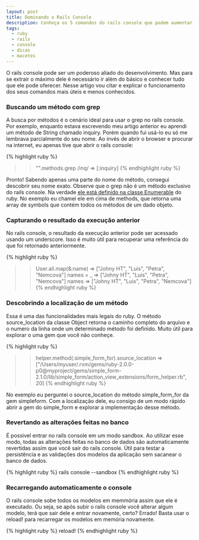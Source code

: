 ```yaml
---
layout: post
title: Dominando o Rails Console
description: Conheça os 5 comandos do rails console que podem aumentar a produtividade  e a qualidade do seu trabalho
tags:
  - ruby
  - rails
  - console
  - dicas
  - macetes
---
```


O rails console pode ser  um poderoso aliado do desenvolvimento. Mas para se extrair o máximo dele é necessário ir além do básico e conhecer tudo que ele pode oferecer. Nesse artigo vou citar e explicar o funcionamento dos seus comandos mais úteis e menos conhecidos.

### Buscando um método com grep ###

A busca por métodos é o cenário ideal para usar o grep no rails console. Por exemplo, enquanto estava escrevendo meu artigo anterior eu aprendi um método de String chamado inquiry. Porém quando fui usá-lo eu só me lembrava parcialmente do seu nome. Ao invés de abrir o browser e procurar na internet, eu apenas tive que abrir o rails console:

{% highlight ruby %}
>> "".methods.grep /inq/
=> [:inquiry]
{% endhighlight ruby %}

Pronto! Sabendo apenas uma parte do nome do método, consegui descobrir seu nome exato. Observe que o grep não é um método exclusivo do rails console. Na verdade [ele está definido na classe Enumerable](http://ruby-doc.org/core-2.0/Enumerable.html#method-i-grep) do ruby. No exemplo eu chamei ele em cima de methods, que retorna uma array de symbols que contém todos os métodos de um dado objeto.

### Capturando o resultado da execução anterior ###

No rails console, o resultado da execução anterior pode ser acessado usando um underscore. Isso é muito útil para recuperar uma referência do que foi retornado anteriormente.

{% highlight ruby %}
>> User.all.map(&:name)
=> ["Johny HT", "Luis", "Petra", "Nemcova"]
>> names = _
=> ["Johny HT", "Luis", "Petra", "Nemcova"]
>> names
=> ["Johny HT", "Luis", "Petra", "Nemcova"]
{% endhighlight ruby %}

### Descobrindo a localização de um método ###

Essa é uma das funcionalidades mais legais do ruby. O método source_location da classe Object retorna o caminho completo do arquivo e o numero da linha onde um determinado método foi definido. Muito útil para explorar o uma gem que você não conheçe.

{% highlight ruby %}
>> helper.method(:simple_form_for).source_location
=> ["/Users/myuser/.rvm/gems/ruby-2.0.0-p0@myproject/gems/simple_form-2.1.0/lib/simple_form/action_view_extensions/form_helper.rb", 20]
{% endhighlight ruby %}

No exemplo eu perguntei o source_location do método simple_form_for da gem simpleform. Com a localização dele, eu consigo de um modo rápido abrir a gem do simple_form e explorar a implementação desse método. 

### Revertando as alterações feitas no banco ###

É possivel entrar no rails console em um modo sandbox. Ao utilizar esse modo, todas as alterações feitas no banco de dados são automaticamente revertidas assim que você sair do rails console. Útil para testar a persistência e as validações dos modelos da aplicação sem sacanear o banco de dados.

{% highlight ruby %}
rails console --sandbox
{% endhighlight ruby %}

### Recarregando automaticamente o console ###

O rails console sobe todos os modelos em memmória assim que ele é executado. Ou seja, se após subir o rails console você alterar algum modelo, terá que sair dele e entrar novamente, certo? Errado! Basta usar o reload! para recarregar os modelos em memória novamente.

{% highlight ruby %}
reload!
{% endhighlight ruby %}
